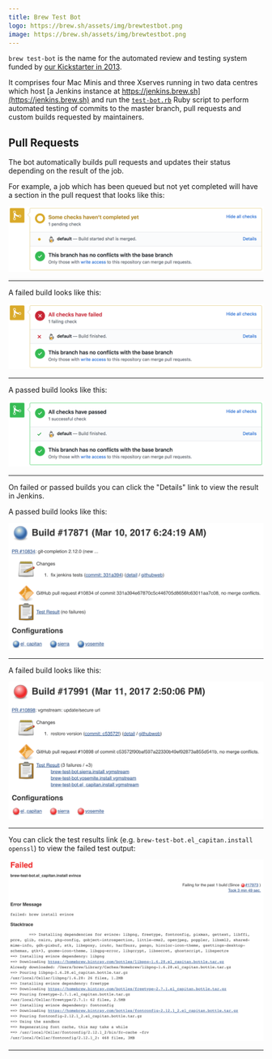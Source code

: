 ```yaml
---
title: Brew Test Bot
logo: https://brew.sh/assets/img/brewtestbot.png
image: https://brew.sh/assets/img/brewtestbot.png
---
```

`brew test-bot` is the name for the automated review and testing system funded
by [our Kickstarter in 2013](https://www.kickstarter.com/projects/homebrew/brew-test-bot).

It comprises four Mac Minis and three Xserves running in two data centres which host
[a Jenkins instance at https://jenkins.brew.sh](https://jenkins.brew.sh) and run the
[`test-bot.rb`](https://github.com/Homebrew/homebrew-test-bot/blob/master/cmd/test-bot.rb)
Ruby script to perform automated testing of commits to the master branch, pull
requests and custom builds requested by maintainers.

## Pull Requests

The bot automatically builds pull requests and updates their status depending
on the result of the job.

For example, a job which has been queued but not yet completed will have a
section in the pull request that looks like this:

![Triggered Pull Request](assets/img/docs/brew-test-bot-triggered-pr.png)

---

A failed build looks like this:

![Failed Pull Request](assets/img/docs/brew-test-bot-failed-pr.png)

---

A passed build looks like this:

![Passed Pull Request](assets/img/docs/brew-test-bot-passed-pr.png)

---

On failed or passed builds you can click the "Details" link to view the result
in Jenkins.

A passed build looks like this:

![Passed Jenkins Build](assets/img/docs/brew-test-bot-passed-jenkins.png)

---

A failed build looks like this:

![Failed Jenkins Build](assets/img/docs/brew-test-bot-failed-jenkins.png)

---

You can click the test results link
(e.g. `brew-test-bot.el_capitan.install openssl`) to
view the failed test output:

![Failed Test](assets/img/docs/brew-test-bot-failed-test.png)

---

